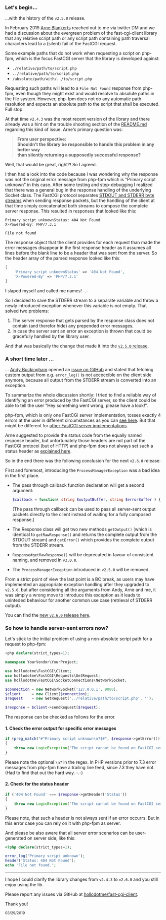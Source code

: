 ### Let's begin...

...with the history of the `v2.5.0` release.

In February 2019 [Arne Blankerts](https://twitter.com/arneblankerts) reached out to me via twitter DM and we 
had a discussion about the evergreen problem of the fast-cgi-client library that any relative script path or 
any script path containing path traversal characters lead to a (silent) fail of the FastCGI request. 

Some example paths that do not work when requesting a script on php-fpm, which is the focus FastCGI server 
that the library is developed against:

* `./relative/path/to/script.php`
* `../relative/path/to/script.php`
* `/absolute/path/with/../to/script.php`

Requesting such paths will lead to a `File Not Found` response from php-fpm, even though they might exist and would 
resolve to absolute paths in the file system. However, php-fpm does not do any automatic path resolution and expects 
an absolute path to the script that shall be executed. Full stop.

At that time `v2.4.3` was the most recent version of the library and there already was a hint on the trouble shooting 
section of the [README.md](https://github.com/hollodotme/fast-cgi-client/blob/v2.4.3/README.md#trouble-shooting) regarding 
this kind of issue. Arne's primary question was:
 
> **From user perspective:   
> Shouldn't the library be responsible to handle this problem in any better way   
> than silently returning a supposedly successful response?**

Well, that would be great, right?! So I agreed.

I then had a look into the code because I was wondering why the response was not the original error message from php-fpm 
which is "Primary script unknown" in this case. After some testing and step-debugging I realized that there was 
a general bug in the response handling of the underlying Socket class. The FastCGI protocol separates [STDOUT and STDERR 
byte streams](http://www.mit.edu/~yandros/doc/specs/fcgi-spec.html#S5.3) when sending response packets, but the handling 
of the client at that time simply concatenated both streams to compose the complete server response. This resulted in responses 
that looked like this:

```text
Primary script unknownStatus: 404 Not Found
X-Powered-By: PHP/7.3.1

File not found
``` 

The response object that the client provides for each request than made the error messages disappear in 
the first response header as it assumes all lines before the blank line to be a header that was sent from the server. 
So the header array of the parsed response looked like this:

```php
[
    'Primary script unknownStatus' => '404 Not Found',
    'X-Powered-By' => 'PHP/7.3.1'
]
```
 
I slaped myself and called me names! -.-

So I decided to save the STDERR stream to a separate variable and throw a newly introduced exception whenever this 
variable is not empty. That solved two problems:

1. The server response that gets parsed by the response class does not contain (and therefor hide) any prepended error messages.
2. In case the server sent an error an exception is thrown that could be gracefully handled by the library user.

And that was basically the change that made it into the [`v2.5.0` release](https://github.com/hollodotme/fast-cgi-client/blob/v2.5.0/CHANGELOG.md#250---2019-01-29). 

### A short time later ...

... [Andy Buckingham](https://twitter.com/andybee) opened an [issue on GitHub](https://github.com/hollodotme/fast-cgi-client/issues/27) 
and stated that fetching custom output from e.g. `error_log()` is not acceccible on the client side anymore, because all
output from the STDERR stream is converted into an exception.

To summarize the whole discussion shortly: I tried to find a reliable way of identifying an error produced by the FastCGI server, 
so the client could be able to tell the user "Hey something went wrong, please have a look!".
 
php-fpm, which is only one FastCGI server implementation, tosses exactly 4 errors at the user in different circumstances as you can 
[see here](https://github.com/hollodotme/fast-cgi-client/issues/27#issuecomment-460990063). But that might be different 
for [other FastCGI server implementations](https://github.com/hollodotme/fast-cgi-client/issues/27#issuecomment-461004495).

Arne suggested to provide the status code from the equally named response header, but unfortunately those headers are not 
part of the FastCGI protocol (but of HTTP) and php-fpm does not always set such a status header as 
[explained here](https://github.com/hollodotme/fast-cgi-client/issues/27#issuecomment-461034287).

So in the end there was the following conclusion for the next `v2.6.0` release:

First and foremost, introducing the `ProcessManagerException` was a bad idea in the first place.

* The pass through callback function declaration will get a second argument:
  ```php
  $callback = function( string $outputBuffer, string $errorBuffer ) {};
  ```
  (The pass through callback can be used to pass all server-sent output packets directly to the client instead of waiting for a fully composed response.)
  
* The Response class will get two new methods `getOutput()` (which is identical to `getRawResponse()` and returns 
  the complete output from the STDOUT stream) and `getError()` which provides the complete output from the STDERR stream.

* `Response#getRawResponse()` will be deprecated in favour of consistent naming, and removed in `v3.0.0`.

* The `ProcessManagerException` introduced in `v2.5.0` will be removed.

From a strict point of view the last point is a BC break, as users may have implemented an appropriate exception handling 
after they upgraded to `v2.5.0`, but after considering all the arguments from Andy, Arne and me, it was simply a wrong move 
to introduce this exception as it leads to uninteded behaviour for another common use case (retrieval of STDERR output).   

You can find the [new `v2.6.0` release here](https://github.com/hollodotme/fast-cgi-client/releases/tag/v2.6.0).

### So how to handle server-sent errors now?

Let's stick to the initial problem of using a non-absolute script path for a request to php-fpm:

```php
<php declare(strict_types=1);

namespace YourVendor\YourProject;

use hollodotme\FastCGI\Client;
use hollodotme\FastCGI\Requests\GetRequest;
use hollodotme\FastCGI\SocketConnections\NetworkSocket;

$connection = new NetworkSocket('127.0.0.1', 9000);
$client     = new Client($connection);
$request    = new GetRequest('../relative/path/to/script.php', '');

$response = $client->sendRequest($request);
```

The response can be checked as follows for the error.

#### 1. Check the error output for specific error messages

```php
if (preg_match("#^Primary script unknown\n?$#", $response->getError()))
{
    throw new LogicException('The script cannot be found on FastCGI server, please check if path is absolute.');
}
```

Please note the optional `\n?` in the regex. In PHP versions prior to 7.3 error messages from php-fpm have a trailing 
line feed, since 7.3 they have not. (Had to find that out the hard way. -.-)

#### 2. Check for the status header

```php
if ('404 Not Found' === $response->getHeader('Status'))
{
    throw new LogicException('The script cannot be found on FastCGI server, please check if path is absolute.');
}
```

Please note, that such a header is not always sent if an error occurrs. 
But in this error case you can rely on it with php-fpm as server.

And please be also aware that all server error scenarios can be user-generated on server side, like this:

```php
<?php declare(strict_types=1);

error_log('Primary script unknown');
header('Status: 404 Not Found');
echo 'File not found.';
```

---

I hope I could clarify the library changes from `v2.4.3` to `v2.6.0` and you still enjoy using the lib.

Please report any issues via GitHub at [hollodotme/fast-cgi-client](https://github.com/hollodotme/fast-cgi-client).

Thank you!

<small>03/29/2019</small>